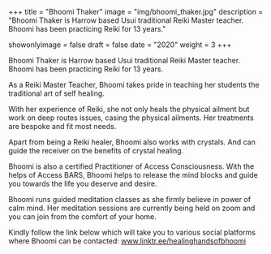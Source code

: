 +++
title = "Bhoomi Thaker"
image = "img/bhoomi_thaker.jpg"
description = "Bhoomi Thaker is Harrow based Usui traditional Reiki Master teacher. Bhoomi has been practicing Reiki for 13 years."

showonlyimage = false
draft = false
date = "2020"
weight = 3
+++

Bhoomi Thaker is Harrow based Usui traditional Reiki Master teacher. Bhoomi has been practicing Reiki for 13 years.

As a Reiki Master Teacher, Bhoomi takes pride in teaching her students the traditional art of self healing.

With her experience of Reiki, she not only heals the physical ailment but work on deep routes issues, casing the physical ailments. Her treatments are bespoke and fit most needs.

Apart from being a Reiki healer, Bhoomi also works with crystals. And can guide the receiver on the benefits of crystal healing.

Bhoomi is also a certified Practitioner of Access Consciousness. With the helps of Access BARS, Bhoomi helps to release the mind blocks and guide you towards the life you deserve and desire.

Bhoomi runs guided meditation classes as she firmly believe in power of calm mind. Her meditation sessions are currently being held on zoom and you can join from the comfort of your home.

Kindly follow the link below which will take you to various social platforms where Bhoomi can be contacted: www.linktr.ee/healinghandsofbhoomi
